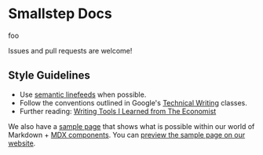 # Smallstep Docs

foo

Issues and pull requests are welcome!

## Style Guidelines

- Use [semantic linefeeds](https://rhodesmill.org/brandon/2012/one-sentence-per-line/) when possible.
- Follow the conventions outlined in Google's [Technical Writing](https://developers.google.com/tech-writing/one) classes.
- Further reading: [Writing Tools I Learned from The Economist](https://builtbywords.substack.com/p/writing-tools-i-learned-from-the)

We also have a [sample page](https://raw.githubusercontent.com/smallstep/docs/master/sample-page.mdx) that shows what is possible within our world of Markdown + [MDX components](https://mdxjs.com/). You can [preview the sample page on our website](https://smallstep.com/docs/sample-page).

